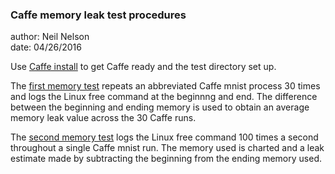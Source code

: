  
### Caffe memory leak test procedures 
  
author: Neil Nelson  
date: 04/26/2016  

Use [Caffe install](https://github.com/neilnelson/caffe_memory_test/blob/master/caffe_install.md) to get Caffe ready and the test directory set up.

The [first memory test](https://github.com/neilnelson/caffe_memory_test/blob/master/repeats_test.md) repeats an abbreviated Caffe mnist process 30 times and logs the Linux free command at the beginnng and end. The difference between the beginning and ending memory is used to obtain an average memory leak value across the 30 Caffe runs.

The [second memory test](https://github.com/neilnelson/caffe_memory_test/blob/master/chart_100_per_second.md) logs the Linux free command 100 times a second throughout a single Caffe mnist run. The memory used is charted and a leak estimate made by subtracting the beginning from the ending memory used.
